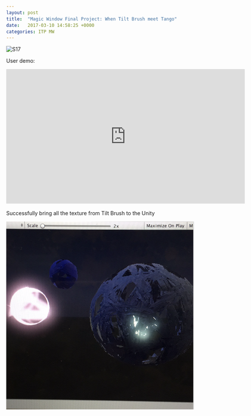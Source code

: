 ```yaml
---
layout: post
title:  "Magic Window Final Project: When Tilt Brush meet Tango"
date:   2017-03-10 14:58:25 +0000
categories: ITP MW
---
```





![S17](/pics/S17-woaw-mt4.GIF)




User demo:



<iframe src="https://player.vimeo.com/video/209280539" width="640" height="360" frameborder="0" webkitallowfullscreen mozallowfullscreen allowfullscreen></iframe>



Successfully bring all the texture from Tilt Brush to the Unity 



![S17](/pics/S17-MW-t&t.png)







